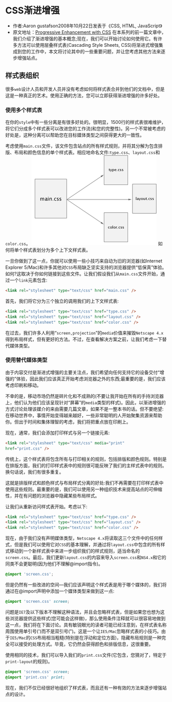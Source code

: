 # CSS渐进增强
- 作者:Aaron gustafson2008年10月22日发表于《CSS, HTML, JavaScript》
- 原文地址：[Progressive Enhancement with CSS](https://alistapart.com/article/progressiveenhancementwithcss/)
在本系列的前一篇文章中，我们介绍了渐进增强的基本概念;现在，我们可以开始讨论如何使用它。有许多方法可以使用层叠样式表(Cascading Style Sheets, CSS)将渐进式增强集成到您的工作中，本文将讨论其中的一些重要问题，并让您考虑其他方法来逐步增强站点。

## 样式表组织
很多`web`设计人员和开发人员并没有考虑如何将样式表合并到他们的文档中，但是这是一种真正的艺术。使用正确的方法，您可以立即获得渐进增强的许多好处。

### 使用多个样式表
在你的`style`中有一些分离是有很多好处的。很明显，1500行的样式表很难维护，将它们分成多个样式表可以改进您的工作流(和您的完整性)。另一个不常被考虑的好处是，这种分离可以帮助您在目标媒体类型之间获得更大的一致性。

考虑使用`main.css`文件，该文件包含站点的所有样式规则，并将其分解为包含排版、布局和颜色信息的单个样式表。相应地命名文件:`type.css`、`layout.css`和`color.css`。
![avatar](separation.png)
如何将单个样式表划分为多个上下文样式表。

一旦你做到了这一点，你就可以使用一些小技巧来自动为旧的浏览器(如Internet Explorer 5/Mac)和许多其他对`CSS`布局缺乏坚实支持的浏览器提供“低保真”体验。如何?这取决于你如何链接到这些文件。让我们假设我们从`main.css`文件开始，通过一个`link`元素包含:

```html
<link rel="stylesheet" type="text/css" href="main.css" />
```
首先，我们将它分为三个独立的调用我们的上下文样式表:
```html
<link rel="stylesheet" type="text/css" href="type.css" />
<link rel="stylesheet" type="text/css" href="layout.css" />
<link rel="stylesheet" type="text/css" href="color.css" />
```
在过去，我们许多人利用“`screen,projection`”的`media`价值来摧毁`Netscape 4.x`得到布局样式，但有更好的方法。不过，在查看解决方案之前，让我们考虑一下替代媒体类型。

### 使用替代媒体类型
由于内容交付是渐进式增强的主要关注点，我们希望向任何支持它的设备交付“增强的”体验，因此我们应该真正开始考虑浏览器之外的东西;最重要的是，我们应该考虑印刷和移动。

不幸的是，移动市场仍然是碎片化和不成熟的(不要让我开始在所有的手持浏览器上，他们认为他们应该呈现针对“屏幕”的`media`类型的样式)。因此，以渐进增强的方式讨论处理该媒介的来由需要几篇文章，如果不是一整本书的话。但不要绝望:在移动世界中，事情开始变得越来越好，一些非常聪明的人开始聚集资源来帮助你。但出于时间和集体理智的考虑，我们将把重点放在印刷上。

现在，通常，我们会添加打印样式与另一个链接元素:
```html
<link rel="stylesheet" type="text/css" media="print" 
href="print.css" />
```
传统上，这个样式表将包含所有与打印相关的规则，包括排版和颜色规则。特别是在排版方面，我们的打印样式表中的规则很可能反映了我们的主样式表中的规则。换句话说，我们有很多重复。

这就是排版样式和颜色样式与布局样式分离的好处:我们不再需要在打印样式表中使用这些规则。最重要的是，我们可以使用另一种组织技术来提高站点的可伸缩性，并在有问题的浏览器中隐藏某些布局样式。

让我们从重新访问样式表开始。考虑以下:
```html
<link rel="stylesheet" type="text/css" href="type.css" />
<link rel="stylesheet" type="text/css" href="layout.css" />
<link rel="stylesheet" type="text/css" href="color.css" />
```
现在，由于我们没有声明媒体类型，`Netscape 4.x`将读取这三个文件中的任何样式，但是我们可以使用它对`CSS`的基本理解，并通过将`layout.css`中包含的所有样式移动到一个新样式表中来进一步组织我们的样式规则，适当命名的`screen.css`。最后，我们更新`layout.css`的内容来导入`screen.css`和`NS4.x`和它的同类不会更聪明(因为他们不理解@import指令)。
```css
@import 'screen.css';
```
但是仍然有一些改进的空间—我们应该声明这个样式表是用于哪个媒体的，我们将通过在@import声明中添加一个媒体类型来做到这一点:
```css
@import 'screen.css' screen;
```
问题是`IE7`及以下版本不理解这种语法，并且会忽略样式表，但是如果您也想为这些浏览器提供这些样式(您可能会这样做)，那么使用条件注释就可以很容易地做到这一点，我们将在下面讨论。具有敏锐眼光的读者可能已经注意到，在样式表名称周围使用单引号(')而不是双引号(")。这是一个让`IE5/Mac`忽略样式表的小技巧。由于`IE5/Mac`的`CSS`布局相当粗糙(特别是在浮动和定位方面)，隐藏布局规则是一种完全可以接受的处理方式。毕竟，它仍然会获得颜色和排版信息，这很重要。

使用相同的技术，我们可以导入我们的`print.css`文件(它包含，您猜对了，特定于`print-layout`的规则)。
```css
@import 'screen.css' screen;
@import 'print.css' print;
```
现在，我们不仅已经很好地组织了样式表，而且还有一种有效的方法来逐步增强站点的设计。